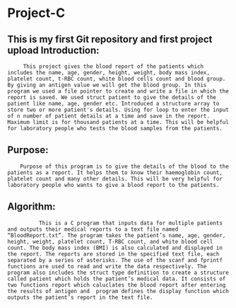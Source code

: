 # Project-C
This is my first Git repository and first project upload 
Introduction: 
-------------
         This project gives the blood report of the patients which includes the name, age, gender, height, weight, body mass index, platelet count, t-RBC count, white blood cells count and blood group. By giving an antigen value we will get the blood group. In this program we used a file pointer to create and write a file in which the report is saved. We used struct patient to give the details of the patient like name, age, gender etc. Introduced a structure array to store two or more patient's details. Using for loop to enter the input of n number of patient details at a time and save in the report. Maximum limit is for thousand patients at a time. This will be helpful for laboratory people who tests the blood samples from the patients.

Purpose: 
---------
        Purpose of this program is to give the details of the blood to the patients as a report. It helps them to know their haemoglobin count, platelet count and many other details. This will be very helpful for laboratory people who wants to give a blood report to the patients.

Algorithm: 
-----------
              This is a C program that inputs data for multiple patients and outputs their medical reports to a text file named “BloodReport.txt”. The program takes the patient’s name, age, gender, height, weight, platelet count, T-RBC count, and white blood cell count. The body mass index (BMI) is also calculated and displayed in the report. The reports are stored in the specified text file, each separated by a series of asterisks. The use of the scanf and fprintf functions are used to read and write the data respectively. The program also includes the struct type definition to create a structure called patient which holds the patient’s medical data. It consists of two functions report which caluclates the blood report after entering the results of antigen and  program defines the display function which outputs the patient’s report in the text file.


